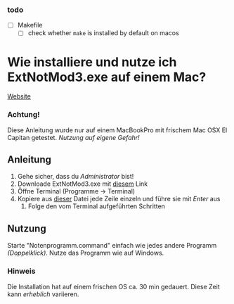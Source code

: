 ### todo
- [ ] Makefile
  - [ ] check whether `make` is installed by default on macos

# Wie installiere und nutze ich ExtNotMod3.exe auf einem Mac?
[Website](https://nonator.github.io/ExtNotMod3/)

### Achtung!
Diese Anleitung wurde nur auf einem MacBookPro mit frischem Mac OSX El Capitan getestet.
*Nutzung auf eigene Gefahr!*

## Anleitung
1. Gehe sicher, dass du *Administrator* bist!
2. Downloade ExtNotMod3.exe mit [diesem](https://www.svws.nrw.de/fileadmin/user_upload/Module/ExtNotMod3.exe) Link
3. Öffne Terminal (Programme -> Terminal)
4. Kopiere aus [dieser](https://github.com/noahbiederbeck/extnotmod3formac/blob/master/script.command) Datei jede Zeile einzeln und führe sie mit *Enter* aus
    1. Folge den vom Terminal aufgeführten Schritten

## Nutzung
Starte "Notenprogramm.command" einfach wie jedes andere Programm *(Doppelklick)*.
Nutze das Programm wie auf Windows.

### Hinweis
Die Installation hat auf einem frischen OS ca. 30 min gedauert.
Diese Zeit kann *erheblich* variieren.

